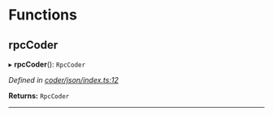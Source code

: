 

# Functions

<a id="rpccoder"></a>

##  rpcCoder

▸ **rpcCoder**(): `RpcCoder`

*Defined in [coder/json/index.ts:12](https://github.com/polkadot-js/api/blob/7bc8386/packages/rpc-provider/src/coder/json/index.ts#L12)*

**Returns:** `RpcCoder`

___

